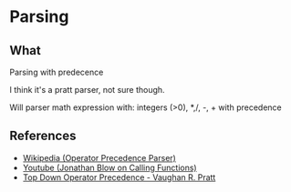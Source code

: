 # Parsing 

## What
Parsing with predecence

I think it's a pratt parser, not sure though.


Will parser math expression with: integers (>0), *,/, -, + with precedence


## References
- [Wikipedia (Operator Precedence Parser)](https://en.wikipedia.org/wiki/Operator-precedence_parser)
- [Youtube (Jonathan Blow on Calling Functions)](https://www.youtube.com/watch?v=r6sIXUChB3U)
- [Top Down Operator Precedence - Vaughan R. Pratt](https://tdop.github.io/)
